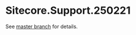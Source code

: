 # Sitecore.Support.250221

See [master branch](https://github.com/sitecoresupport/Sitecore.Support.250221) for details.